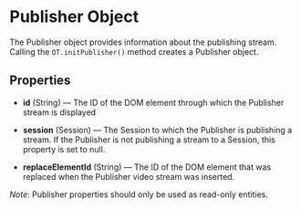 # Publisher Object

The Publisher object provides information about the publishing stream. Calling the `OT.initPublisher()` method creates a Publisher object.

## Properties

* **id** (String) — The ID of the DOM element through which the Publisher stream is displayed

* **session** (Session) — The Session to which the Publisher is publishing a stream. If the Publisher is not publishing a stream to a Session, this property is set to null.

* **replaceElementId** (String) — The ID of the DOM element that was replaced when the Publisher video stream was inserted.

*Note*: Publisher properties should only be used as read-only entities.
